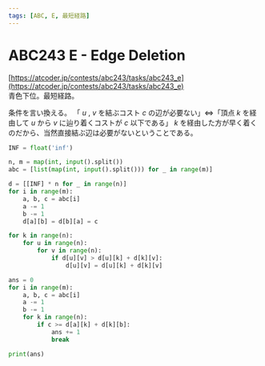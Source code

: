 ```yaml
---
tags: [ABC, E, 最短経路]
---
```


# ABC243 E - Edge Deletion

[https://atcoder.jp/contests/abc243/tasks/abc243_e](https://atcoder.jp/contests/abc243/tasks/abc243_e)  
青色下位。最短経路。

条件を言い換える。
「 $u$ , $v$ を結ぶコスト $c$ の辺が必要ない」<=>「頂点 $k$ を経由して $u$ から $v$ に辿り着くコストが $c$ 以下である」
$k$ を経由した方が早く着くのだから、当然直接結ぶ辺は必要がないということである。

```py
INF = float('inf')

n, m = map(int, input().split())
abc = [list(map(int, input().split())) for _ in range(m)]

d = [[INF] * n for _ in range(n)]
for i in range(m):
    a, b, c = abc[i]
    a -= 1
    b -= 1
    d[a][b] = d[b][a] = c

for k in range(n):
    for u in range(n):
        for v in range(n):
            if d[u][v] > d[u][k] + d[k][v]:
                d[u][v] = d[u][k] + d[k][v]

ans = 0
for i in range(m):
    a, b, c = abc[i]
    a -= 1
    b -= 1
    for k in range(n):
        if c >= d[a][k] + d[k][b]:
            ans += 1
            break

print(ans)
```
